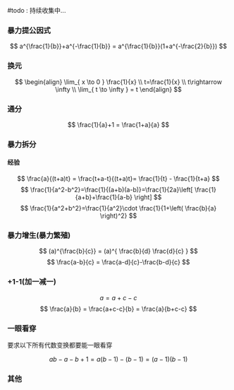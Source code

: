 #todo : 持续收集中...


### 暴力提公因式 

$$
a^{\frac{1}{b}}+a^{-\frac{1}{b}} = a^{\frac{1}{b}}(1+a^{-\frac{2}{b}})
$$

### 换元
$$
\begin{align}
\lim_{ x \to 0 } \frac{1}{x} \\
t=\frac{1}{x} \\
t\rightarrow \infty   \\
\lim_{ t \to \infty } = t 
\end{align} 
$$

### 通分
$$
\frac{1}{a}+1 = \frac{1+a}{a}
$$
### 暴力拆分

#### 经验
$$
\frac{a}{(t+a)t} = \frac{t+a-t}{(t+a)t}= \frac{1}{t} - \frac{1}{t+a}
$$
$$
\frac{1}{a^2-b^2}=\frac{1}{(a+b)(a-b)}=\frac{1}{2a}\left[ \frac{1}{a+b}+\frac{1}{a-b} \right]
$$
$$
\frac{1}{a^2+b^2}=\frac{1}{a^2}\cdot \frac{1}{1+\left( \frac{b}{a} \right)^2}
$$


### 暴力增生(暴力繁殖)
$$
(a)^{\frac{b}{c}} = (a)^{ \frac{b}{d} \frac{d}{c} }
$$
$$
\frac{a-b}{c} = \frac{a-d}{c}-\frac{b-d}{c}
$$

### +1-1(加一减一)
$$
a= a+c-c
$$
$$
\frac{a}{b} = \frac{a+c-c}{b} = \frac{a}{b+c-c}
$$


### 一眼看穿
要求以下所有代数变换都要能一眼看穿

$$
ab-a-b+1 =a(b-1)-(b-1)=(a-1)(b-1)
$$


### 其他


